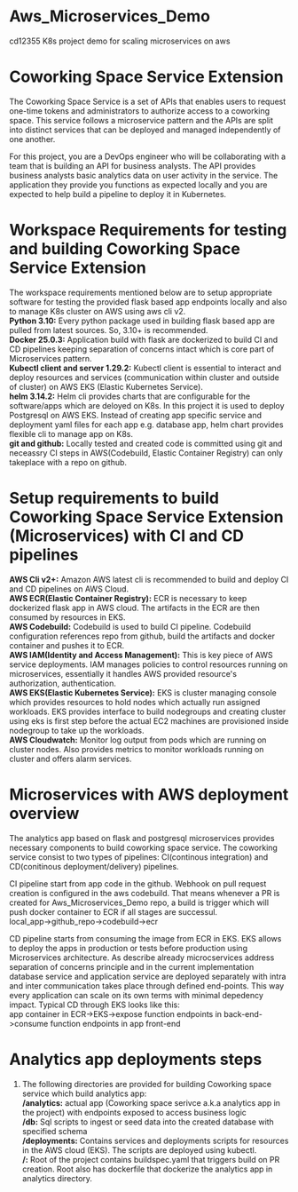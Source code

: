 # Aws_Microservices_Demo
cd12355 K8s project demo for scaling microservices on aws

# Coworking Space Service Extension
The Coworking Space Service is a set of APIs that enables users to request one-time tokens and administrators to authorize access to a coworking space. This service follows a microservice pattern and the APIs are split into distinct services that can be deployed and managed independently of one another.

For this project, you are a DevOps engineer who will be collaborating with a team that is building an API for business analysts. The API provides business analysts basic analytics data on user activity in the service. The application they provide you functions as expected locally and you are expected to help build a pipeline to deploy it in Kubernetes.

# Workspace Requirements for testing and building Coworking Space Service Extension
The workspace requirements mentioned below are to setup appropriate software for testing the provided flask based app endpoints locally and also to manage K8s cluster on AWS using aws cli v2. <br>
**Python 3.10:** Every python package used in building flask based app are pulled from latest sources. So, 3.10+ is recommended. <br>
**Docker 25.0.3:** Application build with flask are dockerized to build CI and CD pipelines keeping separation of concerns intact which is core part of Microservices pattern. <br>
**Kubectl client and server 1.29.2:** Kubectl client is essential to interact and deploy resources and services (communication within cluster and outside of cluster) on AWS EKS (Elastic Kubernetes Service). <br>
**helm 3.14.2:** Helm cli provides charts that are configurable for the software/apps which are deloyed on K8s. In this project it is used to deploy Postgresql on AWS EKS. Instead of creating app specific service and deployment yaml files for each app e.g. database app, helm chart provides flexible cli to manage app on K8s. <br>
**git and github:** Locally tested and created code is committed using git and  neceassry CI steps in AWS(Codebuild, Elastic Container Registry) can only takeplace with a repo on github. <br>


# Setup requirements to build Coworking Space Service Extension (Microservices) with CI and CD pipelines
**AWS Cli v2+:** Amazon AWS latest cli is recommended to build and deploy CI and CD pipelines on AWS Cloud. <br>
**AWS ECR(Elastic Container Registry):** ECR is necessary to keep dockerized flask app in AWS cloud. The artifacts in the ECR are then consumed by resources in EKS. <br>
**AWS Codebuild:** Codebuild is used to build CI pipeline. Codebuild configuration references repo from github, build the artifacts and docker container and pushes it to ECR. <br>
**AWS IAM(Identity and Access Management):** This is key piece of AWS service deployments. IAM manages policies to control resources running on microservices, essentially it handles AWS provided resource's authorization, authentication. <br>
**AWS EKS(Elastic Kubernetes Service):** EKS is cluster managing console which provides resources to hold nodes which actually run assigned workloads. EKS provides interface to build nodegroups and creating cluster using eks is first step before the actual EC2 machines are provisioned inside nodegroup to take up the workloads. <br>
**AWS Cloudwatch:** Monitor log output from pods which are running on cluster nodes. Also provides metrics to monitor workloads running on cluster and offers alarm services.

# Microservices with AWS deployment overview
The analytics app based on flask and postgresql microservices provides necessary components to build coworking space service. The coworking service consist to two types of pipelines: CI(continous integration) and CD(conitinous deployment/delivery) pipelines.

CI pipeline start from app code in the github. Webhook on pull request creation is configured in the aws codebuild. That means whenever a PR is created for Aws_Microservices_Demo repo, a build is trigger which will push docker container to ECR if all stages are successul. <br>
local_app->github_repo->codebuild->ecr <br>

CD pipeline starts from consuming the image from ECR in EKS. EKS allows to deploy the apps in production or tests before production using Microservices architecture. As describe already microcservices address separation of concerns principle and in the current implementation database service and application service are deployed separately with intra and inter communication takes place through defined end-points. This way every application can scale on its own terms with minimal depedency impact. Typical CD through EKS looks like this: <br>
app container in ECR->EKS->expose function endpoints in back-end->consume function endpoints in app front-end <br>

# Analytics app deployments steps

1. The following directories are provided for building Coworking space service which build analytics app: <br>
**/analytics:** actual app (Coworking space serivce a.k.a analytics app in the project) with endpoints exposed to access business logic <br>
**/db:** Sql scripts to ingest or seed data into the created database with specified schema <br>
**/deployments:** Contains services and deployments scripts for resources in the AWS cloud (EKS). The scripts are deployed using kubectl. <br>
**/:** Root of the project contains buildspec.yaml that triggers build on PR creation. Root also has dockerfile that dockerize the analytics app in analytics directory. <br>






